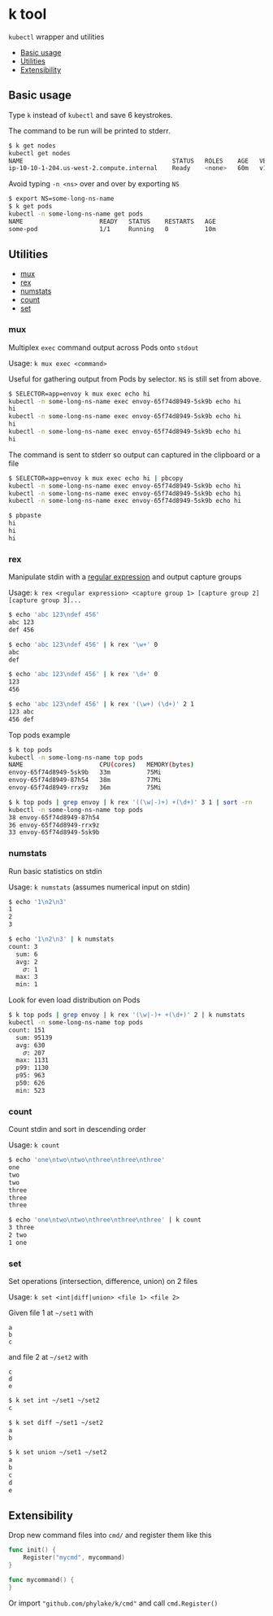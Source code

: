 k tool
======

`kubectl` wrapper and utilities

- [Basic usage](#basic-usage)
- [Utilities](#utilities)
- [Extensibility](#extensibility)

Basic usage
-----------

Type `k` instead of `kubectl` and save 6 keystrokes.

The command to be run will be printed to stderr.

```bash
$ k get nodes
kubectl get nodes
NAME                                         STATUS   ROLES    AGE   VERSION
ip-10-10-1-204.us-west-2.compute.internal    Ready    <none>   60m   v1.18.14
```

Avoid typing `-n <ns>` over and over by exporting `NS`

```bash
$ export NS=some-long-ns-name
$ k get pods
kubectl -n some-long-ns-name get pods
NAME                     READY   STATUS    RESTARTS   AGE
some-pod                 1/1     Running   0          10m
````

Utilities
--------

- [mux](#mux)
- [rex](#rex)
- [numstats](#numstats)
- [count](#count)
- [set](#set)

### mux

Multiplex `exec` command output across Pods onto `stdout`

Usage: `k mux exec <command>`

Useful for gathering output from Pods by selector. `NS` is still set from above.

```bash
$ SELECTOR=app=envoy k mux exec echo hi
kubectl -n some-long-ns-name exec envoy-65f74d8949-5sk9b echo hi
hi
kubectl -n some-long-ns-name exec envoy-65f74d8949-5sk9b echo hi
hi
kubectl -n some-long-ns-name exec envoy-65f74d8949-5sk9b echo hi
hi
```

The command is sent to stderr so output can captured in the clipboard or a file

```bash
$ SELECTOR=app=envoy k mux exec echo hi | pbcopy
kubectl -n some-long-ns-name exec envoy-65f74d8949-5sk9b echo hi
kubectl -n some-long-ns-name exec envoy-65f74d8949-5sk9b echo hi
kubectl -n some-long-ns-name exec envoy-65f74d8949-5sk9b echo hi

$ pbpaste
hi
hi
hi
```

### rex

Manipulate stdin with a [regular expression](https://regex101.com/) and output capture groups

Usage: `k rex <regular expression> <capture group 1> [capture group 2] [capture group 3]...`

```bash
$ echo 'abc 123\ndef 456'
abc 123
def 456

$ echo 'abc 123\ndef 456' | k rex '\w+' 0
abc
def

$ echo 'abc 123\ndef 456' | k rex '\d+' 0
123
456

$ echo 'abc 123\ndef 456' | k rex '(\w+) (\d+)' 2 1
123 abc
456 def
```

Top pods example

```bash
$ k top pods
kubectl -n some-long-ns-name top pods
NAME                     CPU(cores)   MEMORY(bytes)
envoy-65f74d8949-5sk9b   33m          75Mi
envoy-65f74d8949-87h54   38m          77Mi
envoy-65f74d8949-rrx9z   36m          75Mi

$ k top pods | grep envoy | k rex '((\w|-)+) +(\d+)' 3 1 | sort -rn
kubectl -n some-long-ns-name top pods
38 envoy-65f74d8949-87h54
36 envoy-65f74d8949-rrx9z
33 envoy-65f74d8949-5sk9b
```

### numstats

Run basic statistics on stdin

Usage: `k numstats` (assumes numerical input on stdin)

```bash
$ echo '1\n2\n3'
1
2
3

$ echo '1\n2\n3' | k numstats
count: 3
  sum: 6
  avg: 2
    𝜎: 1
  max: 3
  min: 1
```

Look for even load distribution on Pods

```bash
$ k top pods | grep envoy | k rex '(\w|-)+ +(\d+)' 2 | k numstats
kubectl -n some-long-ns-name top pods
count: 151
  sum: 95139
  avg: 630
    𝜎: 207
  max: 1131
  p99: 1130
  p95: 963
  p50: 626
  min: 523
```

### count

Count stdin and sort in descending order

Usage: `k count`

```bash
$ echo 'one\ntwo\ntwo\nthree\nthree\nthree'
one
two
two
three
three
three

$ echo 'one\ntwo\ntwo\nthree\nthree\nthree' | k count
3 three
2 two
1 one
```

### set

Set operations (intersection, difference, union) on 2 files

Usage: `k set <int|diff|union> <file 1> <file 2>`

Given file 1 at `~/set1` with

```
a
b
c
```

and file 2 at `~/set2` with

```
c
d
e
```

```bash
$ k set int ~/set1 ~/set2
c

$ k set diff ~/set1 ~/set2
a
b

$ k set union ~/set1 ~/set2
a
b
c
d
e
```

Extensibility
-------------

Drop new command files into `cmd/` and register them like this

```go
func init() {
	Register("mycmd", mycommand)
}

func mycommand() {
}
```

Or import `"github.com/phylake/k/cmd"` and call `cmd.Register()`
